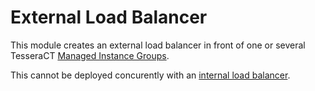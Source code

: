 # External Load Balancer

This module creates an external load balancer in front of one or several
TesseraCT [Managed Instance Groups](../../gce/tesseract/).

This cannot be deployed concurently with an [internal load balancer](../internal/).
